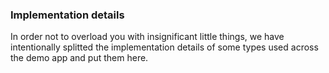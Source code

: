 ### Implementation details

In order not to overload you with insignificant little things, we have intentionally splitted the implementation details of some types used across the demo app and put them here.

